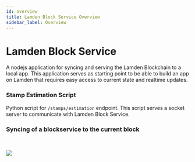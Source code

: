 ```yaml
---
id: overview
title: Lamden Block Service Overview
sidebar_label: Overview
---
```


# Lamden Block Service
A nodejs application for syncing and serving the Lamden Blockchain to a local app.
This application serves as starting point to be able to build an app on Lamden that requires easy access to current state and realtime updates.

### Stamp Estimation Script
Python script for `/stamps/estimation` endpoint. This script serves a socket server to communicate with  Lamden Block Service.


### Syncing of a blockservice to the current block

<br/>

![](/img/develop/blockservice/blockservice_sync.png)

